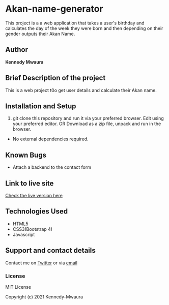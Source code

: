 # Akan-name-generator

This project is a a web application that takes a user's birthday and calculates the day of the week they were born and then depending on their gender outputs their Akan Name.

## Author

**Kennedy Mwaura**

## Brief Description of the project

This is a web project t0o get user details and calculate their Akan name.

## Installation and Setup

  1. git clone this repository and run it via your preferred browser. Edit using your preferred editor.
   OR
   Download as a zip file, unpack and run in the browser.

* No external dependencies required.

## Known Bugs

* Attach a backend to the contact form
  
## Link to live site

[Check the live version here]()

## Technologies Used

* HTML5
* CSS3(Bootstrap 4)
* Javascript

## Support and contact details

Contact me on [Twitter](https://twitter.com/KenMwaura1) or via [email](kemwaura@gmail.com)

### License

MIT License

Copyright (c) 2021 Kennedy-Mwaura
